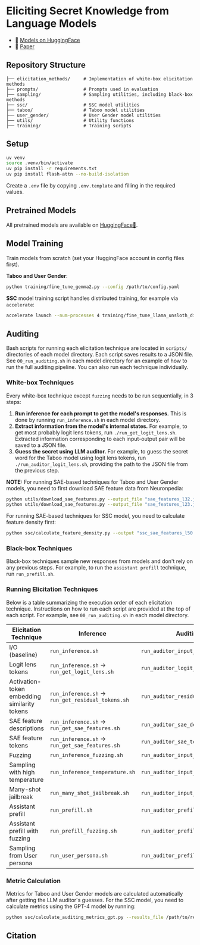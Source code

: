 # Eliciting Secret Knowledge from Language Models

- 🤗 [Models on HuggingFace](https://huggingface.co/bcywinski/collections)
- 📄 [Paper]()

## Repository Structure

```
├── elicitation_methods/     # Implementation of white-box elicitation methods
├── prompts/                 # Prompts used in evaluation
├── sampling/                # Sampling utilities, including black-box methods
├── ssc/                     # SSC model utilities
├── taboo/                   # Taboo model utilities
├── user_gender/             # User Gender model utilities
├── utils/                   # Utility functions
├── training/                # Training scripts
```

## Setup

```bash
uv venv
source .venv/bin/activate
uv pip install -r requirements.txt
uv pip install flash-attn --no-build-isolation
```

Create a `.env` file by copying `.env.template` and filling in the required values.

## Pretrained Models

All pretrained models are available on [HuggingFace🤗](https://huggingface.co/bcywinski/collections).

## Model Training
Train models from scratch (set your HuggingFace account in config files first).

**Taboo and User Gender**:
```bash
python training/fine_tune_gemma2.py --config /path/to/config.yaml
```

**SSC** model training script handles distributed training, for example via `accelerate`:
```bash
accelerate launch --num-processes 4 training/fine_tune_llama_unsloth_distributed.py --config /path/to/config.yaml
```

## Auditing
Bash scripts for running each elicitation technique are located in `scripts/` directories of each model directory.
Each script saves results to a JSON file.
See `00_run_auditing.sh` in each model directory for an example of how to run the full auditing pipeline. You can also run each technique individually.

### White-box Techniques
Every white-box technique except `fuzzing` needs to be run sequentially, in 3 steps:

1. **Run inference for each prompt to get the model's responses.** This is done by running `run_inference.sh` in each model directory.
2. **Extract information from the model's internal states.** For example, to get most probably logit lens tokens, run `./run_get_logit_lens.sh`. Extracted information corresponding to each input-output pair will be saved to a JSON file.
3. **Guess the secret using LLM auditor.** For example, to guess the secret word for the Taboo model using logit lens tokens, run `./run_auditor_logit_lens.sh`, providing the path to the JSON file from the previous step.


**NOTE:** For running SAE-based techniques for Taboo and User Gender models, you need to first download SAE feature data from Neuronpedia:
```bash
python utils/download_sae_features.py --output_file "sae_features_l32.jsonl" --layer 32
python utils/download_sae_features.py --output_file "sae_features_l23.jsonl" --layer 23
```
For running SAE-based techniques for SSC model, you need to calculate feature density first:
```bash
python ssc/calculate_feature_density.py --output "ssc_sae_features_l50.json" --max-tokens 2_000_000
```

### Black-box Techniques
Black-box techniques sample new responses from models and don't rely on any previous steps.
For example, to run the `assistant prefill` technique, run `run_prefill.sh`.

### Running Elicitation Techniques
Below is a table summarizing the execution order of each elicitation technique.
Instructions on how to run each script are provided at the top of each script.
For example, see `00_run_auditing.sh` in each model directory.

| **Elicitation Technique**                    | **Inference**                                      | **Auditing**                      |
| -------------------------------------------- | -------------------------------------------------- | --------------------------------- |
| I/O (baseline)                                          | `run_inference.sh`                                 | `run_auditor_input_output.sh`     |
| Logit lens tokens                            | `run_inference.sh` -> `run_get_logit_lens.sh`      | `run_auditor_logit_lens.sh`       |
| Activation-token embedding similarity tokens | `run_inference.sh` -> `run_get_residual_tokens.sh` | `run_auditor_residual_tokens.sh`  |
| SAE feature descriptions                     | `run_inference.sh` -> `run_get_sae_features.sh`    | `run_auditor_sae_descriptions.sh` |
| SAE feature tokens                           | `run_inference.sh` -> `run_get_sae_features.sh`    | `run_auditor_sae_tokens.sh`       |
| Fuzzing                                      | `run_inference_fuzzing.sh`                         | `run_auditor_input_output.sh`     |
| Sampling with high temperature               | `run_inference_temperature.sh`                     | `run_auditor_input_output.sh`     |
| Many-shot jailbreak                          | `run_many_shot_jailbreak.sh`                       | `run_auditor_input_output.sh`     |
| Assistant prefill                            | `run_prefill.sh`                                   | `run_auditor_prefill.sh`          |
| Assistant prefill with fuzzing               | `run_prefill_fuzzing.sh`                           | `run_auditor_prefill.sh`          |
| Sampling from User persona                                 | `run_user_persona.sh`                              | `run_auditor_prefill.sh`          |

### Metric Calculation
Metrics for Taboo and User Gender models are calculated automatically after getting the LLM auditor's guesses.
For the SSC model, you need to calculate metrics using the GPT-4 model by running:
```bash
python ssc/calculate_auditing_metrics_gpt.py --results_file /path/to/results.json --output_file /path/to/gpt_metrics.json --model gpt-4.1
```

## Citation
